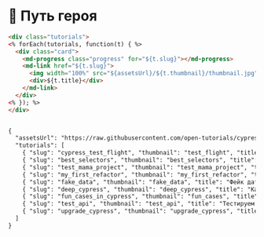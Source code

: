 <style>
.tutorials {
  display: grid;
  margin: -10px;
  grid-template-columns: 33% 33% 33%;
}

@media (max-width: 768px)  {
  .tutorials {
    grid-template-columns: 50% 50%;
  }
}

@media (max-width: 425px)  {
  .tutorials {
    grid-template-columns: 100%;
  }
}

.card {
  margin: 10px;
  position: relative;
}

.card .progress {
  position: absolute;
  right: 10px;
  top: 10px;
  z-index: 1;
}

.card a {
  display: block;
  border-radius: 5px;
  border: 2px solid silver;
  position: relative;
}

.card a img {
  display: block;
  min-height: 100px;
}

.card a div {
  padding: 10px 5px;
  text-align: center;
}
</style>

# 🦸 Путь героя

```html template
<div class="tutorials">
<% forEach(tutorials, function(t) { %>
  <div class="card">
    <md-progress class="progress" for="${t.slug}"></md-progress>
    <md-link href="${t.slug}">
      <img width="100%" src="${assetsUrl}/${t.thumbnail}/thumbnail.jpg">
      <div>${t.title}</div>
    </md-link>
  </div>
<% }); %>
</div>


{ 
  "assetsUrl": "https://raw.githubusercontent.com/open-tutorials/cypress/main/assets",
  "tutorials": [
    { "slug": "cypress_test_flight", "thumbnail": "test_flight", "title": "Первый полет на Cypress" },
    { "slug": "best_selectors", "thumbnail": "best_selectors", "title": "Находим лучшие селекторы" },
    { "slug": "test_mama_project", "thumbnail": "test_mama_project", "title": "Тестируем мама проект на Cypress" },
    { "slug": "my_first_refactor", "thumbnail": "my_first_refactor", "title": "Мой первый рефактор в Cypress" },
    { "slug": "fake_data", "thumbnail": "fake_data", "title": "Фейк дата в тестах" },
    { "slug": "deep_cypress", "thumbnail": "deep_cypress", "title": "Как устроен Cypress внутри" },
    { "slug": "fun_cases_in_cypress", "thumbnail": "fun_cases", "title": "Забавные кейсы" },
    { "slug": "test_api", "thumbnail": "test_api", "title": "Тестируем API в Cypress" },
    { "slug": "upgrade_cypress", "thumbnail": "upgrade_cypress", "title": "Обновляем Cypress" }
  ]
}
```